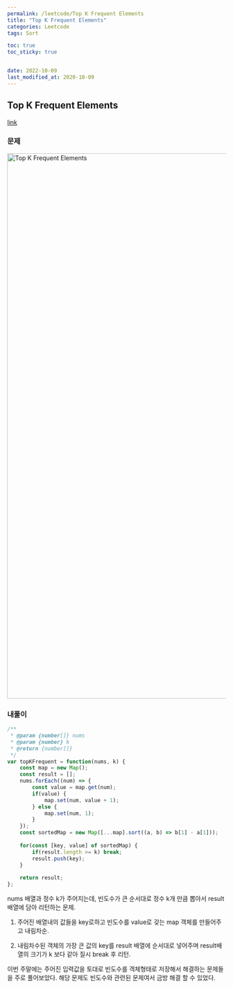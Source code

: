 ```yaml
---
permalink: /leetcode/Top K Frequent Elements
title: "Top K Frequent Elements"
categories: Leetcode
tags: Sort

toc: true
toc_sticky: true


date: 2022-10-09
last_modified_at: 2020-10-09
---
```


## Top K Frequent Elements

[link](https://leetcode.com/problems/top-k-frequent-elements/)

### 문제

<img width="1254" alt="Top K Frequent Elements" src="https://user-images.githubusercontent.com/45479309/194746394-533155c7-bf67-4a6a-8233-b2a5258e93a8.png">

### 내풀이

```javascript
/**
 * @param {number[]} nums
 * @param {number} k
 * @return {number[]}
 */
var topKFrequent = function(nums, k) {
    const map = new Map();
    const result = [];
    nums.forEach((num) => {
        const value = map.get(num);
        if(value) {
            map.set(num, value + 1);
        } else {
            map.set(num, 1);
        }
    });
    const sortedMap = new Map([...map].sort((a, b) => b[1] - a[1]));
    
    for(const [key, value] of sortedMap) {
        if(result.length >= k) break;
        result.push(key);
    }
    
    return result;
};
```

nums 배열과 정수 k가 주어지는데, 빈도수가 큰 순서대로 정수 k개 만큼 뽑아서 result 배열에 담아 리턴하는 문제.


1. 주어진 배열내의 값들을 key로하고 빈도수를 value로 갖는 map 객체를 만들어주고 내림차순.

2. 내림차수된 객체의 가장 큰 값의 key를 result 배열에 순서대로 넣어주며 result배열의 크기가 k 보다 같아 질시 break 후 리턴.

이번 주말에는 주어진 입력값을 토대로 빈도수를 객체형태로 저장해서 해결하는 문제들을 주로 풀어보았다. 해당 문제도 빈도수와 관련된 문제여서 금방 해결 할 수 있었다.